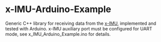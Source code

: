 x-IMU-Arduino-Example
=====================

Generic C++ library for receiving data from the [x-IMU](http://www.x-io.co.uk/x-imu/), implemented and tested with Arduino.  x-IMU auxiliary port must be configured for UART mode, see x_IMU_Arduino_Example.ino for details.
